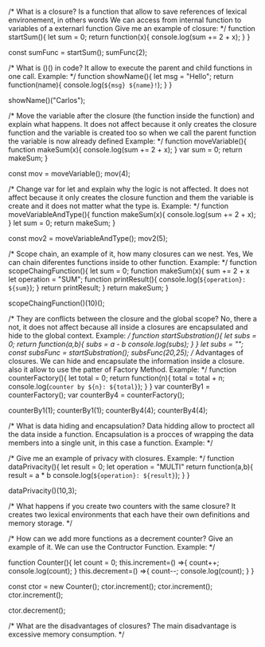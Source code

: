 /*
What is a closure? 
Is a function that allow to save references of lexical environement, 
in others words We can access from internal function to variables of a externarl 
function
Give me an example of closure:
*/
function startSum(){
	let sum = 0;
	return function(x){
  		console.log(sum +=  2 + x);
  	}
}

const sumFunc = startSum();
sumFunc(2);


/* 
What is ()() in code? 
It allow to execute the parent and child functions in one call. 
Example:
*/
function showName(){
	let msg = "Hello";
	return function(name){
  		console.log(`${msg} ${name}!`);
  	}
}

showName()("Carlos");


/* 
Move the variable after the closure (the function inside the function) and explain what happens.
It does not affect because it only creates the closure function 
and the variable is created too so when we call the parent function the
variable is now already defined
Example:
*/
function moveVariable(){
	function makeSum(x){
  		console.log(sum +=  2 + x);
  	}
	var sum = 0;
	return makeSum;
}

const mov = moveVariable();
mov(4);

/* 
Change var for let and explain why the logic is not affected.
It does not affect because it only creates the closure function 
and them the variable is create and it does not matter what the type is. 
Example:
*/
function moveVariableAndType(){
	function makeSum(x){
  		console.log(sum +=  2 + x);
  	}
	let sum = 0;
	return makeSum;
}

const mov2 = moveVariableAndType();
mov2(5);

/* 
Scope chain, an example of it, how many closures can we nest. 
Yes, We can chain diferentes functions inside to other function. 
Example:
*/
function scopeChaingFunction(){
	let sum = 0;
	function makeSum(x){
		sum += 2 + x
		let operation = "SUM";
  		function printResult(){
			console.log(`${operation}: ${sum}`);
		}
		return printResult;
  	}
	return makeSum;
}

scopeChaingFunction()(10)();

/* 
They are conflicts between the closure and the global scope? 
No, there a not, it does not affect because all inside a closures are encapsulated and hide to
the global context. 
Example:
*/
function startSubstration(){
	let subs = 0;
	return function(a,b){
		subs = a - b
  		console.log(subs);
  	}
}
let subs = "";
const subsFunc = startSubstration();
subsFunc(20,25);
/* 
Advantages of closures. 
We can hide and encapsulate the information inside a closure.
also it allow to use the patter of Factory Method. 
Example:
*/
function counterFactory(){
	let total = 0;
	return function(n){
		total = total + n;
  		console.log(`counter by ${n}: ${total}`);
  	}
}
var counterBy1 = counterFactory();
var counterBy4 = counterFactory();

counterBy1(1);
counterBy1(1);
counterBy4(4);
counterBy4(4);

/* 
What is data hiding and encapsulation? 
Data hidding allow to proctect all the data inside a function. 
Encapsulation is a procces of wrapping the data members into a single
unit, in this case a function. 
Example:
*/

/* 
Give me an example of privacy with closures. 
Example:
*/
function dataPrivacity(){
	let result = 0;
	let operation = "MULTI"
	return function(a,b){
		result = a * b
  		console.log(`${operation}: ${result}`);
  	}
}

dataPrivacity()(10,3);

/* 
What happens if you create two counters with the same closure? 
It creates two lexical environments that each have their own definitions and
memory storage. 
*/

/* 
How can we add more functions as a decrement counter? Give an example of it. 
We can use the Contructor Function.
Example:
*/

function Counter(){
	let count = 0;
	this.increment=() =>{
		count++;
		console.log(count);
	}
	this.decrement=() =>{
		count--;
		console.log(count);	
	}
}

const ctor = new Counter();
ctor.increment();
ctor.increment();
ctor.increment();

ctor.decrement();

/* 
What are the disadvantages of closures? 
The main disadvantage is excessive memory consumption.
*/